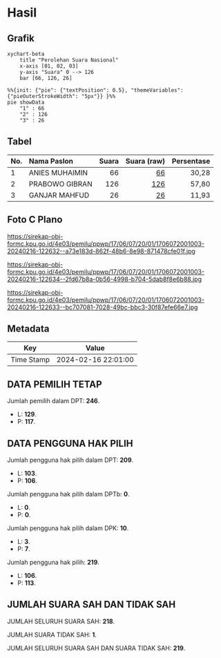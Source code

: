 # Hasil

## Grafik

```mermaid
xychart-beta
    title "Perolehan Suara Nasional"
    x-axis [01, 02, 03]
    y-axis "Suara" 0 --> 126
    bar [66, 126, 26]
```

```mermaid
%%{init: {"pie": {"textPosition": 0.5}, "themeVariables": {"pieOuterStrokeWidth": "5px"}} }%%
pie showData
    "1" : 66
    "2" : 126
    "3" : 26
```

## Tabel

| No. | Nama Paslon    | Suara | Suara (raw) | Persentase |
|:--- |:-------------- | -----:| -----------:| ----------:|
| 1   | ANIES MUHAIMIN | 66    | [66][p-1]   | 30,28      |
| 2   | PRABOWO GIBRAN | 126   | [126][p-2]  | 57,80      |
| 3   | GANJAR MAHFUD  | 26    | [26][p-3]   | 11,93      |


[p-1]: https://github.com/gigit-pemilu/pemilu-2024/blob/main/pilpres/hitung-suara/sub/17-bengkulu/sub/06-muko-muko/sub/07-air-rami/sub/2001-arga-jaya/sub/003-tps/sub/paslon-1.txt
[p-2]: https://github.com/gigit-pemilu/pemilu-2024/blob/main/pilpres/hitung-suara/sub/17-bengkulu/sub/06-muko-muko/sub/07-air-rami/sub/2001-arga-jaya/sub/003-tps/sub/paslon-2.txt
[p-3]: https://github.com/gigit-pemilu/pemilu-2024/blob/main/pilpres/hitung-suara/sub/17-bengkulu/sub/06-muko-muko/sub/07-air-rami/sub/2001-arga-jaya/sub/003-tps/sub/paslon-3.txt

## Foto C Plano

https://sirekap-obj-formc.kpu.go.id/4e03/pemilu/ppwp/17/06/07/20/01/1706072001003-20240216-122632--a73e183d-862f-48b6-8e98-871478cfe01f.jpg

https://sirekap-obj-formc.kpu.go.id/4e03/pemilu/ppwp/17/06/07/20/01/1706072001003-20240216-122634--2fd67b8a-0b56-4998-b704-5dab8f8e6b88.jpg

https://sirekap-obj-formc.kpu.go.id/4e03/pemilu/ppwp/17/06/07/20/01/1706072001003-20240216-122633--bc707081-7028-49bc-bbc3-30f87efe66e7.jpg


## Metadata

| Key        | Value               |
| ---------- | ------------------- |
| Time Stamp | 2024-02-16 22:01:00 |


## DATA PEMILIH TETAP

Jumlah pemilih dalam DPT: **246**.
 * L: **129**.
 * P: **117**.

## DATA PENGGUNA HAK PILIH

Jumlah pengguna hak pilih dalam DPT: **209**.
 * L: **103**.
 * P: **106**.

Jumlah pengguna hak pilih dalam DPTb: **0**.
 * L: **0**.
 * P: **0**.

Jumlah pengguna hak pilih dalam DPK: **10**.
 * L: **3**.
 * P: **7**.

Jumlah pengguna hak pilih: **219**.
 * L: **106**.
 * P: **113**.

## JUMLAH SUARA SAH DAN TIDAK SAH

JUMLAH SELURUH SUARA SAH: **218**.

JUMLAH SUARA TIDAK SAH: **1**.

JUMLAH SELURUH SUARA SAH DAN SUARA TIDAK SAH: **219**.



